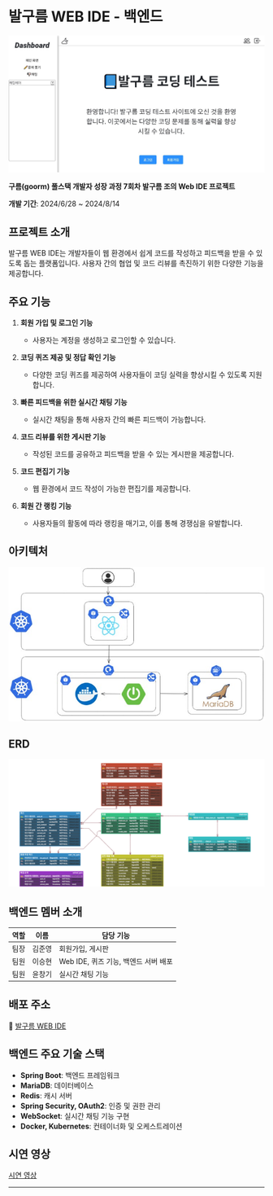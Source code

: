 # 발구름 WEB IDE - 백엔드
![banner](/image/발구름.jpg)
<br>


**구름(goorm) 풀스택 개발자 성장 과정 7회차 발구름 조의 Web IDE 프로젝트**

**개발 기간**: 2024/6/28 ~ 2024/8/14

## 프로젝트 소개

발구름 WEB IDE는 개발자들이 웹 환경에서 쉽게 코드를 작성하고 피드백을 받을 수 있도록 돕는 플랫폼입니다. 사용자 간의 협업 및 코드 리뷰를 촉진하기 위한 다양한 기능을 제공합니다.

## 주요 기능

1. **회원 가입 및 로그인 기능**
   - 사용자는 계정을 생성하고 로그인할 수 있습니다.

2. **코딩 퀴즈 제공 및 정답 확인 기능**
   - 다양한 코딩 퀴즈를 제공하여 사용자들이 코딩 실력을 향상시킬 수 있도록 지원합니다.

3. **빠른 피드백을 위한 실시간 채팅 기능**
   - 실시간 채팅을 통해 사용자 간의 빠른 피드백이 가능합니다.

4. **코드 리뷰를 위한 게시판 기능**
   - 작성된 코드를 공유하고 피드백을 받을 수 있는 게시판을 제공합니다.

5. **코드 편집기 기능**
   - 웹 환경에서 코드 작성이 가능한 편집기를 제공합니다.

6. **회원 간 랭킹 기능**
   - 사용자들의 활동에 따라 랭킹을 매기고, 이를 통해 경쟁심을 유발합니다.

## 아키텍처

![Service Architecture](/image/아키택쳐.jpg) <!-- 아키텍처 이미지를 여기에 추가해주세요. -->

## ERD

![ERD](/image/IDEProject.png) <!-- 데이터베이스 ERD 이미지를 여기에 추가해주세요. -->

## 백엔드 멤버 소개

| 역할          | 이름       | 담당 기능                                                         |
| ------------- | ---------- | ---------------------------------------------------------------- |
| 팀장   | 김준영     | 회원가입, 게시판                                                  |
| 팀원          | 이승현     | Web IDE, 퀴즈 기능, 백엔드 서버 배포                             |
| 팀원          | 윤창기     | 실시간 채팅 기능                                                 |

## 배포 주소

🔗 [발구름 WEB IDE](https://k33d397de87b1a.user-app.krampoline.com/) <!-- 실제 배포된 주소를 여기에 추가해주세요. -->

## 백엔드 주요 기술 스택

- **Spring Boot**: 백엔드 프레임워크
- **MariaDB**: 데이터베이스
- **Redis**: 캐시 서버
- **Spring Security, OAuth2**: 인증 및 권한 관리
- **WebSocket**: 실시간 채팅 기능 구현
- **Docker, Kubernetes**: 컨테이너화 및 오케스트레이션

## 시연 영상

[시연 영상](#) <!-- 시연 영상 링크를 여기에 추가해주세요. -->

---

